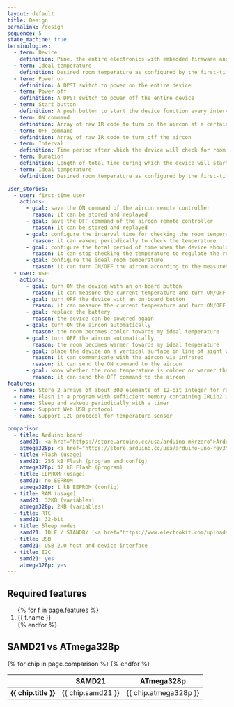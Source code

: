 ```yaml
---
layout: default
title: Design
permalink: /design
sequence: 5
state_machine: true
terminologies:
  - term: Device
    definition: Pine, the entire electronics with embedded firmware and associated software
  - term: Ideal temperature
    definition: Desired room temperature as configured by the first-time user
  - term: Power on
    definition: A DPST switch to power on the entire device
  - term: Power off
    definition: A DPST switch to power off the entire device
  - term: Start button
    definition: A push button to start the device function every interval for a duration of time
  - term: ON command
    definition: Array of raw IR code to turn on the aircon at a certain temperature
  - term: OFF command
    definition: Array of raw IR code to turn off the aircon
  - term: Interval
    definition: Time period after which the device will check for room temperature and turn on or off the aircon E.g. 30 minutes
  - term: Duration
    definition: Length of total time during which the device will start functioning and then stop until it is started again
  - term: Ideal temperature
    definition: Desired room temperature as configured by the first-time user

user_stories:
  - user: first-time user
    actions:
      - goal: save the ON command of the aircon remote controller
        reason: it can be stored and replayed
      - goal: save the OFF command of the aircon remote controller
        reason: it can be stored and replayed
      - goal: configure the interval time for checking the room temperature
        reason: it can wakeup periodically to check the temperature
      - goal: configure the total period of time when the device should be checking the temperature
        reason: it can stop checking the temperature to regulate the room environment after a while
      - goal: configure the ideal room temperature
        reason: it can turn ON/OFF the aircon according to the measured temperature
  - user: user
    actions:
      - goal: turn ON the device with an on-board button
        reason: it can measure the current temperature and turn ON/OFF the aircon periodically
      - goal: turn OFF the device with an on-board button
        reason: it can measure the current temperature and turn ON/OFF the aircon periodically
      - goal: replace the battery
        reason: the device can be powered again
      - goal: turn ON the aircon automatically
        reason: the room becomes cooler towards my ideal temperature
      - goal: turn OFF the aircon automatically
        reason: the room becomes warmer towards my ideal temperature
      - goal: place the device on a vertical surface in line of sight with the aircon
        reason: it can communicate with the aircon via infrared
        reason: it can send the ON command to the aircon
      - goal: know whether the room temperature is colder or warmer than the ideal temperature through an on-board LED
        reason: it can send the OFF command to the aircon
features:
  - name: Store 2 arrays of about 300 elements of 12-bit integer for raw IR code
  - name: Flash in a program with sufficient memory containing IRLib2 with both IR emitter and receiver, compression algorithm. <code> Sketch uses 5476 bytes (16%) of program storage space. Maximum is 32256 bytes. Global variables use 2156 bytes (105%) of dynamic memory, leaving -108 bytes for local variables. Maximum is 2048 bytes.</code> Not enough memory; see <a href="https://www.arduino.cc/en/Guide/Troubleshooting#size">Troubleshooting Guide</a> for tips on reducing your footprint.
  - name: Sleep and wakeup periodically with a timer
  - name: Support Web USB protocol
  - name: Support I2C protocol for temperature sensor

comparison:
  - title: Arduino board
    samd21: <a href="https://store.arduino.cc/usa/arduino-mkrzero">Arduino Mkr Zero</a>
    atmega328p: <a href="https://store.arduino.cc/usa/arduino-uno-rev3">Arduino UNO Rev3</a>
  - title: Flash (usage)
    samd21: 256 kB Flash (program and config)
    atmega328p: 32 kB Flash (program)
  - title: EEPROM (usage)
    samd21: no EEPROM
    atmega328p: 1 kB EEPROM (config)
  - title: RAM (usage)
    samd21: 32KB (variables)
    atmega328p: 2KB (variables)
  - title: RTC
    samd21: 32-bit
  - title: Sleep modes
    samd21: IDLE / STANDBY (<a href="https://www.electrokit.com/uploads/productfile/41014/Atmel-42181-SAM-D21_Datasheet.pdf">Section 18.6.8 Sleep Mode Operation</a>)
  - title: USB
    samd21: USB 2.0 host and device interface
  - title: I2C
    samd21: yes
    atmega328p: yes
---
```


<section class="section is-small">
  <div class="container">
    <h2 class="title is-1">Required features</h2>
    <div class="content is-medium">
      <ol>
        {% for f in page.features %}
        <li>{{ f.name }}</li>
        {% endfor %}
      </ol>
    </div>
  </div>
</section>

<section class="section is-small">
  <div class="container">
    <h2 class="title is-1">SAMD21 vs ATmega328p</h2>
    <div class="table-container">
      <table class="table is-fullwidth is-hoverable">
      <thead>
        <tr>
          <th></th>
          <th>SAMD21</th>
          <th>ATmega328p</th>
        </tr>
      </thead>
      <tbody>
      {% for chip in page.comparison %}
        <tr>
          <td><strong>{{ chip.title }}</strong></td>
          <td>{{ chip.samd21 }}</td>
          <td>{{ chip.atmega328p }}</td>
        </tr>
      {% endfor %}
      </tbody>
      </table>
    </div>
  </div>
</section>
